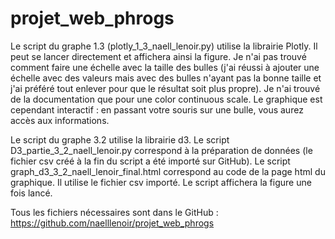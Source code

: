 # projet_web_phrogs

Le script du graphe 1.3 (plotly_1_3_naell_lenoir.py) utilise la librairie Plotly. 
Il peut se lancer directement et affichera ainsi la figure.
Je n'ai pas trouvé comment faire une échelle avec la taille des bulles (j'ai réussi à ajouter une échelle avec des valeurs mais avec des bulles n'ayant pas la bonne taille et j'ai préféré tout enlever pour que le résultat soit plus propre). Je n'ai trouvé de la documentation que pour une color continuous scale.
Le graphique est cependant interactif : en passant votre souris sur une bulle, vous aurez accès aux informations.

Le script du graphe 3.2 utilise la librairie d3.
Le script D3_partie_3_2_naell_lenoir.py correspond à la préparation de données (le fichier csv créé à la fin du script a été importé sur GitHub).
Le script graph_d3_3_2_naell_lenoir_final.html correspond au code de la page html du graphique. Il utilise le fichier csv importé.
Le script affichera la figure une fois lancé.


Tous les fichiers nécessaires sont dans le GitHub : https://github.com/naelllenoir/projet_web_phrogs
